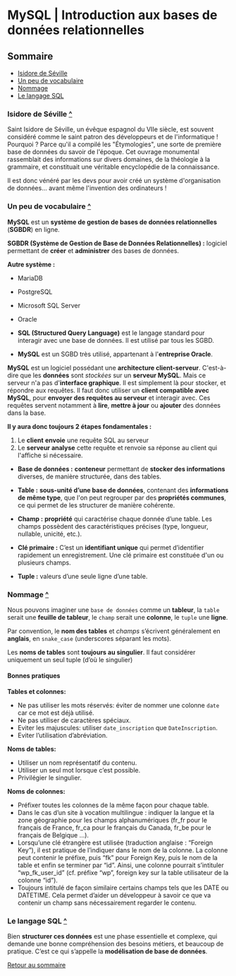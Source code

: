 # MySQL | Introduction aux bases de données relationnelles

## Sommaire

- [Isidore de Séville](#isidore-de-séville)
- [Un peu de vocabulaire](#un-peu-de-vocabulaire)
- [Nommage](#nommage)
- [Le langage SQL](#le-langage-sql)

### Isidore de Séville [^](#sommaire)

Saint Isidore de Séville, un évêque espagnol du VIIe siècle, est souvent considéré comme le saint patron des développeurs et de l'informatique ! Pourquoi ? Parce qu'il a compilé les "Étymologies", une sorte de première base de données du savoir de l'époque. Cet ouvrage monumental rassemblait des informations sur divers domaines, de la théologie à la grammaire, et constituait une véritable encyclopédie de la connaissance.

Il est donc vénéré par les devs pour avoir créé un système d'organisation de données... avant même l'invention des ordinateurs !

### Un peu de vocabulaire [^](#sommaire)

**MySQL** est un **système de gestion de bases de données relationnelles** (**SGBDR**) en ligne.

**SGBDR (Système de Gestion de Base de Données Relationnelles) :** logiciel permettant de **créer** et **administrer** des bases de données.

**Autre système :**

- MariaDB
- PostgreSQL
- Microsoft SQL Server
- Oracle

- **SQL (Structured Query Language)** est le langage standard pour interagir avec une base de données. Il est utilisé par tous les SGBD.

- **MySQL** est un SGBD très utilisé, appartenant à l'**entreprise Oracle**.

**MySQL** est un logiciel possédant une **architecture client-serveur**. C'est-à-dire que les **données** sont *stockées* sur un **serveur MySQL**. Mais ce serveur n'a pas d'**interface graphique**. Il est simplement là pour stocker, et répondre aux requêtes. Il faut donc utiliser un **client compatible avec MySQL**, pour **envoyer des requêtes au serveur** et interagir avec. Ces requêtes servent notamment à **lire**, **mettre à jour** ou **ajouter** des données dans la base.

**Il y aura donc toujours 2 étapes fondamentales :**

1. Le **client** **envoie** une requête SQL au serveur
2. Le **serveur analyse** cette requête et renvoie sa réponse au client qui l'affiche si nécessaire.

- **Base de données :** **conteneur** permettant de **stocker des informations** diverses, de manière structurée, dans des tables.

- **Table :** **sous-unité d’une base de données**, contenant des **informations de même type**, que l'on peut regrouper par des **propriétés communes**, ce qui permet de les structurer de manière cohérente.

- **Champ :** **propriété** qui caractérise chaque donnée d’une table. Les champs possèdent des caractéristiques précises (type, longueur, nullable, unicité, etc.).

- **Clé primaire :** C’est un **identifiant unique** qui permet d’identifier rapidement un enregistrement. Une clé primaire est constituée d'un ou plusieurs champs.

- **Tuple :** valeurs d’une seule ligne d’une table.

### Nommage [^](#sommaire)

Nous pouvons imaginer une `base de données` comme un **tableur**, la `table` serait une **feuille de tableur**, le `champ` serait une **colonne**, le `tuple` une **ligne**.

Par convention, le **nom des tables** et *champs* s’écrivent généralement en **anglais**, en `snake_case` (underscores séparant les mots).

Les **noms de tables** sont **toujours au singulier**. Il faut considérer uniquement un seul tuple (d’où le singulier)

#### Bonnes pratiques

**Tables et colonnes:**

- Ne pas utiliser les mots réservés: éviter de nommer une colonne `date` car ce mot est déjà utilisé.
- Ne pas utiliser de caractères spéciaux.
- Eviter les majuscules: utiliser `date_inscription` que `DateInscription`.
- Eviter l’utilisation d’abréviation.

**Noms de tables:**

- Utiliser un nom représentatif du contenu.
- Utiliser un seul mot lorsque c’est possible.
- Privilégier le singulier.

**Noms de colonnes:**

- Préfixer toutes les colonnes de la même façon pour chaque table.
- Dans le cas d’un site à vocation multilingue : indiquer la langue et la zone géographie pour les champs alphanumériques (fr_fr pour le français de France, fr_ca pour le français du Canada, fr_be pour le français de Belgique …).
- Lorsqu’une clé étrangère est utilisée (traduction anglaise : “Foreign Key”), il est pratique de l’indiquer dans le nom de la colonne. La colonne peut contenir le préfixe, puis “fk” pour Foreign Key, puis le nom de la table et enfin se terminer par “id”. Ainsi, une colonne pourrait s’intituler “wp_fk_user_id” (cf. préfixe “wp”, foreign key sur la table utilisateur de la colonne “id”).
- Toujours intitulé de façon similaire certains champs tels que les DATE ou DATETIME. Cela permet d’aider un développeur à savoir ce que va contenir un champ sans nécessairement regarder le contenu.

### Le langage SQL [^](#sommaire)

Bien **structurer ces données** est une phase essentielle et complexe, qui demande une bonne compréhension des besoins métiers, et beaucoup de pratique. C’est ce qui s’appelle la **modélisation de base de données**.

[Retour au sommaire](#sommaire)